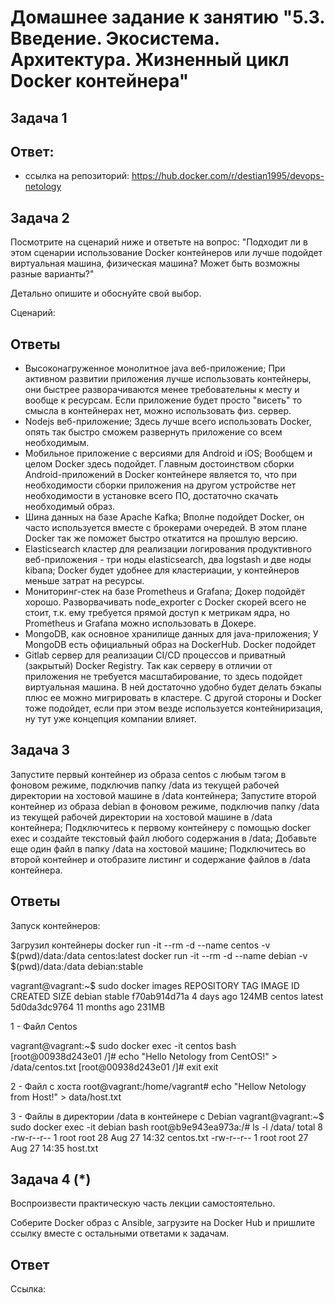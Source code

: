 # Домашнее задание к занятию "5.3. Введение. Экосистема. Архитектура. Жизненный цикл Docker контейнера"

## Задача 1

## Ответ:
- ссылка на репозиторий:
https://hub.docker.com/r/destian1995/devops-netology


## Задача 2

Посмотрите на сценарий ниже и ответьте на вопрос: "Подходит ли в этом сценарии использование Docker контейнеров или лучше подойдет виртуальная машина, физическая машина? Может быть возможны разные варианты?"

Детально опишите и обоснуйте свой выбор.

Сценарий:
## Ответы
- Высоконагруженное монолитное java веб-приложение;
При активном развитии приложения лучше использовать контейнеры, они быстрее разворачиваются менее требовательны к месту
и вообще к ресурсам. Если приложение будет просто "висеть" то смысла в контейнерах нет, можно использовать физ. сервер.
- Nodejs веб-приложение;
Здесь лучше всего использовать Docker, опять так быстро сможем развернуть приложение со всем необходимым.
- Мобильное приложение c версиями для Android и iOS;
Вообщем и целом Docker здесь подойдет. 
Главным достоинством сборки Android-приложений в Docker контейнере является то, 
что при необходимости сборки приложения на другом устройстве нет необходимости в установке всего ПО, 
достаточно скачать необходимый образ.
- Шина данных на базе Apache Kafka;
Вполне подойдет Docker, он часто используется вместе с брокерами очередей. 
В этом плане Docker так же поможет быстро откатится на прошлую версию.
- Elasticsearch кластер для реализации логирования продуктивного веб-приложения - три ноды elasticsearch, два logstash и две ноды kibana;
Docker будет удобнее для кластериации, у контейнеров меньше затрат на ресурсы.
- Мониторинг-стек на базе Prometheus и Grafana;
Докер подойдёт хорошо. Разворвачивать node_exporter с Docker скорей всего не стоит, 
т.к. ему требуется прямой доступ к метрикам ядра, но Prometheus и Grafana можно использовать в Докере.
- MongoDB, как основное хранилище данных для java-приложения;
У MongoDB есть официальный образ на DockerHub. Docker подойдет
- Gitlab сервер для реализации CI/CD процессов и приватный (закрытый) Docker Registry.
Так как серверу в отличии от приложения не требуется масштабирование, то здесь подойдет виртуальная машина.
В ней достаточно удобно будет делать бэкапы плюс ее можно мигрировать в кластере.
С другой стороны и Docker тоже подойдет, если при этом везде используется контейниризация, ну тут уже концепция компании влияет.




## Задача 3

Запустите первый контейнер из образа centos c любым тэгом в фоновом режиме, подключив папку /data из текущей рабочей директории на хостовой машине в /data контейнера;
Запустите второй контейнер из образа debian в фоновом режиме, подключив папку /data из текущей рабочей директории на хостовой машине в /data контейнера;
Подключитесь к первому контейнеру с помощью docker exec и создайте текстовый файл любого содержания в /data;
Добавьте еще один файл в папку /data на хостовой машине;
Подключитесь во второй контейнер и отобразите листинг и содержание файлов в /data контейнера.

## Ответы

Запуск контейнеров:

Загрузил контейнеры
docker run -it --rm -d --name centos -v $(pwd)/data:/data centos:latest
docker run -it --rm -d --name debian -v $(pwd)/data:/data debian:stable

vagrant@vagrant:~$ sudo docker images
REPOSITORY         TAG       IMAGE ID       CREATED         SIZE
debian             stable    f70ab914d71a   4 days ago      124MB
centos             latest    5d0da3dc9764   11 months ago   231MB

1 - Файл Centos

vagrant@vagrant:~$ sudo docker exec -it centos bash
[root@00938d243e01 /]# echo "Hello Netology from CentOS!" > /data/centos.txt
[root@00938d243e01 /]# exit
exit

2 - Файл с хоста
root@vagrant:/home/vagrant# echo "Hellow Netology from Host!" > data/host.txt


3 - Файлы в директории /data в контейнере с Debian
vagrant@vagrant:~$ sudo docker exec -it debian bash
root@b9e943ea973a:/# ls -l /data/
total 8
-rw-r--r-- 1 root root 28 Aug 27 14:32 centos.txt
-rw-r--r-- 1 root root 27 Aug 27 14:35 host.txt

## Задача 4 (*)

Воспроизвести практическую часть лекции самостоятельно.

Соберите Docker образ с Ansible, загрузите на Docker Hub и пришлите ссылку вместе с остальными ответами к задачам.

## Ответ

Ссылка: 











